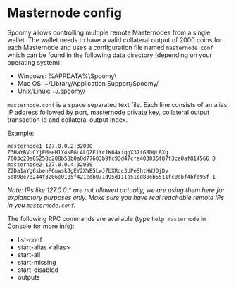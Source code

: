 Masternode config
=======================

Spoomy allows controlling multiple remote Masternodes from a single wallet. The wallet needs to have a valid collateral output of 2000 coins for each Masternode and uses a configuration file named `masternode.conf` which can be found in the following data directory (depending on your operating system):
 * Windows: %APPDATA%\Spoomy\
 * Mac OS: ~/Library/Application Support/Spoomy/
 * Unix/Linux: ~/.spoomy/

`masternode.conf` is a space separated text file. Each line consists of an alias, IP address followed by port, masternode private key, collateral output transaction id and collateral output index.

Example:
```
masternode1 127.0.0.2:32000 Z3HaYBVUCYjEMeeH1Y4sBGLALQZE1Yc1K64xiqgX37tGBDQL8Xg 7603c20a05258c208b58b0a0d77603b9fc93d47cfa403035f87f3ce0af814566 0
masternode2 127.0.0.4:32000 Z2Da1aYg6sbenP6uwskJgEY2XWB5LwJ7bXRqc3UPeShtHWJDjDv 5d898e78244f3206e0105f421cdb071d95d111a51cd88eb5511fc0dbf4bfd95f 1
```


_Note: IPs like 127.0.0.* are not allowed actually, we are using them here for explanatory purposes only. Make sure you have real reachable remote IPs in you `masternode.conf`._

The following RPC commands are available (type `help masternode` in Console for more info):
* list-conf
* start-alias \<alias\>
* start-all
* start-missing
* start-disabled
* outputs
